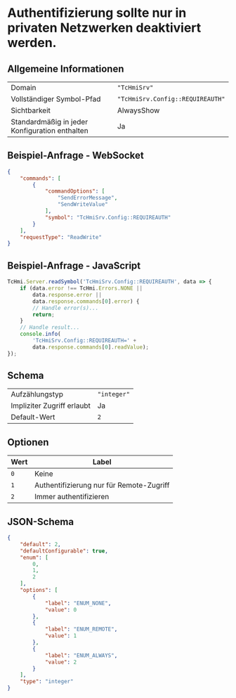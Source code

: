 # Authentifizierung sollte nur in privaten Netzwerken deaktiviert werden.

## Allgemeine Informationen

|  |  |
| - | - |
| Domain | `"TcHmiSrv"` |
| Vollständiger Symbol-Pfad | `"TcHmiSrv.Config::REQUIREAUTH"` |
| Sichtbarkeit | AlwaysShow |
| Standardmäßig in jeder Konfiguration enthalten | Ja |

## Beispiel-Anfrage - WebSocket

```json
{
    "commands": [
        {
            "commandOptions": [
                "SendErrorMessage",
                "SendWriteValue"
            ],
            "symbol": "TcHmiSrv.Config::REQUIREAUTH"
        }
    ],
    "requestType": "ReadWrite"
}
```

## Beispiel-Anfrage - JavaScript

```javascript
TcHmi.Server.readSymbol('TcHmiSrv.Config::REQUIREAUTH', data => {
    if (data.error !== TcHmi.Errors.NONE ||
        data.response.error ||
        data.response.commands[0].error) {
        // Handle error(s)...
        return;
    }
    // Handle result...
    console.info(
        'TcHmiSrv.Config::REQUIREAUTH=' +
        data.response.commands[0].readValue);
});
```

## Schema

|  |  |
| - | - |
| Aufzählungstyp | `"integer"` |
| Impliziter Zugriff erlaubt | Ja |
| Default-Wert | `2` |

## Optionen

| Wert | Label |
| ---- | ----- |
| `0` | Keine |
| `1` | Authentifizierung nur für Remote-Zugriff |
| `2` | Immer authentifizieren |

## JSON-Schema

```json
{
    "default": 2,
    "defaultConfigurable": true,
    "enum": [
        0,
        1,
        2
    ],
    "options": [
        {
            "label": "ENUM_NONE",
            "value": 0
        },
        {
            "label": "ENUM_REMOTE",
            "value": 1
        },
        {
            "label": "ENUM_ALWAYS",
            "value": 2
        }
    ],
    "type": "integer"
}
```
